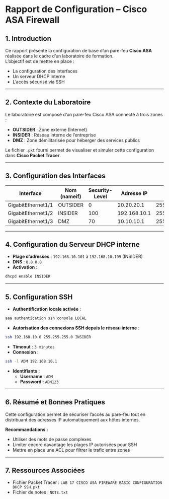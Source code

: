 # Rapport de Configuration – Cisco ASA Firewall

## 1. Introduction
Ce rapport présente la configuration de base d’un pare-feu **Cisco ASA** réalisée dans le cadre d’un laboratoire de formation.  
L’objectif est de mettre en place :  
- La configuration des interfaces  
- Un serveur DHCP interne  
- L’accès sécurisé via SSH  

---

## 2. Contexte du Laboratoire
Le laboratoire est composé d’un pare-feu Cisco ASA connecté à trois zones :  
- **OUTSIDER** : Zone externe (Internet)  
- **INSIDER** : Réseau interne de l’entreprise  
- **DMZ** : Zone démilitarisée pour héberger des services publics  

Le fichier `.pkt` fourni permet de visualiser et simuler cette configuration dans **Cisco Packet Tracer**.

---

## 3. Configuration des Interfaces

| Interface           | Nom (nameif) | Security-Level | Adresse IP     | Masque           |
|---------------------|--------------|---------------|----------------|------------------|
| GigabitEthernet1/1  | OUTSIDER     | 0             | 20.20.20.1     | 255.255.255.0    |
| GigabitEthernet1/2  | INSIDER      | 100           | 192.168.10.1   | 255.255.255.0    |
| GigabitEthernet1/3  | DMZ          | 70            | 10.10.10.1     | 255.255.255.240  |

---

## 4. Configuration du Serveur DHCP interne
- **Plage d’adresses** : `192.168.10.101` à `192.168.10.199` (INSIDER)  
- **DNS** : `8.8.8.8`  
- **Activation** :  
```bash
dhcpd enable INSIDER
```

---

## 5. Configuration SSH
- **Authentification locale activée** :
```bash
aaa authentication ssh console LOCAL
```
- **Autorisation des connexions SSH depuis le réseau interne** :
```bash
ssh 192.168.10.0 255.255.255.0 INSIDER
```
- **Timeout** : `3 minutes`  
- **Connexion** :
```bash
ssh -l ADM 192.168.10.1
```
- **Identifiants** :  
  - **Username** : `ADM`  
  - **Password** : `ADM123`

---

## 6. Résumé et Bonnes Pratiques
Cette configuration permet de sécuriser l’accès au pare-feu tout en distribuant des adresses IP automatiquement aux hôtes internes.

**Recommandations :**
- Utiliser des mots de passe complexes
- Limiter encore davantage les plages IP autorisées pour SSH
- Mettre en place une ACL pour filtrer le trafic entre zones

---

## 7. Ressources Associées
- Fichier Packet Tracer : `LAB 17 CISCO ASA FIREWARE BASIC CONFIGURATION DHCP SSH.pkt`
- Fichier de notes : `NOTE.txt`
